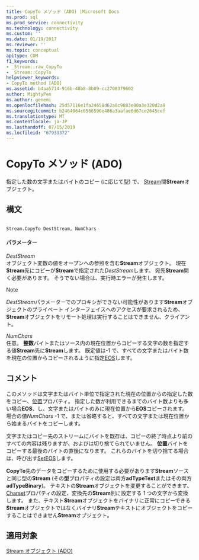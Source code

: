 ```yaml
---
title: CopyTo メソッド (ADO) |Microsoft Docs
ms.prod: sql
ms.prod_service: connectivity
ms.technology: connectivity
ms.custom: ''
ms.date: 01/19/2017
ms.reviewer: ''
ms.topic: conceptual
apitype: COM
f1_keywords:
- _Stream::raw_CopyTo
- _Stream::CopyTo
helpviewer_keywords:
- CopyTo method [ADO]
ms.assetid: b4aa5714-916b-48b8-8b09-cc2708379602
author: MightyPen
ms.author: genemi
ms.openlocfilehash: 25d57116e1fa24658d62a0c9083e00a3e320d2a8
ms.sourcegitcommit: b2464064c0566590e486a3aafae6d67ce2645cef
ms.translationtype: MT
ms.contentlocale: ja-JP
ms.lasthandoff: 07/15/2019
ms.locfileid: "67933372"
---
```

# <a name="copyto-method-ado"></a>CopyTo メソッド (ADO)
指定した数の文字またはバイトのコピー (に応じて[型](../../../ado/reference/ado-api/type-property-ado-stream.md)) で、 [Stream](../../../ado/reference/ado-api/stream-object-ado.md)間**Stream**オブジェクト。  
  
## <a name="syntax"></a>構文  
  
```  
  
Stream.CopyTo DestStream, NumChars  
```  
  
#### <a name="parameters"></a>パラメーター  
 *DestStream*  
 オブジェクト変数の値をオープンへの参照を含む**Stream**オブジェクト。 現在**Stream**先にコピーが**Stream**で指定された*DestStream*します。 宛先**Stream**開く必要があります。 そうでない場合は、実行時エラーが発生します。  
  
> [!NOTE]
>  *DestStream*パラメーターでのプロキシができない可能性があります**Stream**オブジェクトのプライベート インターフェイスへのアクセスが要求されるため、 **Stream**オブジェクトをリモート処理は実行することはできません、クライアント。  
  
 *NumChars*  
 任意。 **整数**バイトまたはソース内の現在位置からコピーする文字の数を指定する値**Stream**先に**Stream**します。 既定値は-1 で、すべての文字またはバイト数を現在の位置からコピーされるように指定[EOS](../../../ado/reference/ado-api/eos-property.md)します。  
  
## <a name="remarks"></a>コメント  
 このメソッドは文字またはバイト単位で指定された現在の位置からの指定した数をコピー、[位置](../../../ado/reference/ado-api/position-property-ado.md)プロパティ。 指定した数が利用できるまでのバイト数よりも多い場合**EOS**、し、文字またはバイトのみに現在位置から**EOS**コピーされます。 場合の値*NumChars* -1 で、または省略すると、すべての文字または現在位置から始まるバイトをコピーします。  
  
 文字またはコピー先のストリームにバイトを既存は、コピーの終了時点より前のすべての内容は残りますが、およびは切り捨てられていません。 **位置**バイトをコピーする最後のバイトの直後になります。 これらのバイトを切り捨てる場合は、呼び出す[SetEOS](../../../ado/reference/ado-api/seteos-method.md)します。  
  
 **CopyTo**先のデータをコピーするために使用する必要があります**Stream**ソースと同じ型の**Stream** (その**型**プロパティの設定は両方**adTypeText**またはその両方**adTypeBinary**)。 テキストの**Stream**オブジェクトを変更することができます、 [Charset](../../../ado/reference/ado-api/charset-property-ado.md)プロパティの設定、変換先の**Stream**別に設定する 1 つの文字から変換します。 また、テキスト**Stream**オブジェクトをバイナリに正常にコピーできる**Stream**オブジェクトではなくバイナリ**Stream**テキストにオブジェクトをコピーすることはできません**Stream**オブジェクト。  
  
## <a name="applies-to"></a>適用対象  
 [Stream オブジェクト (ADO)](../../../ado/reference/ado-api/stream-object-ado.md)
